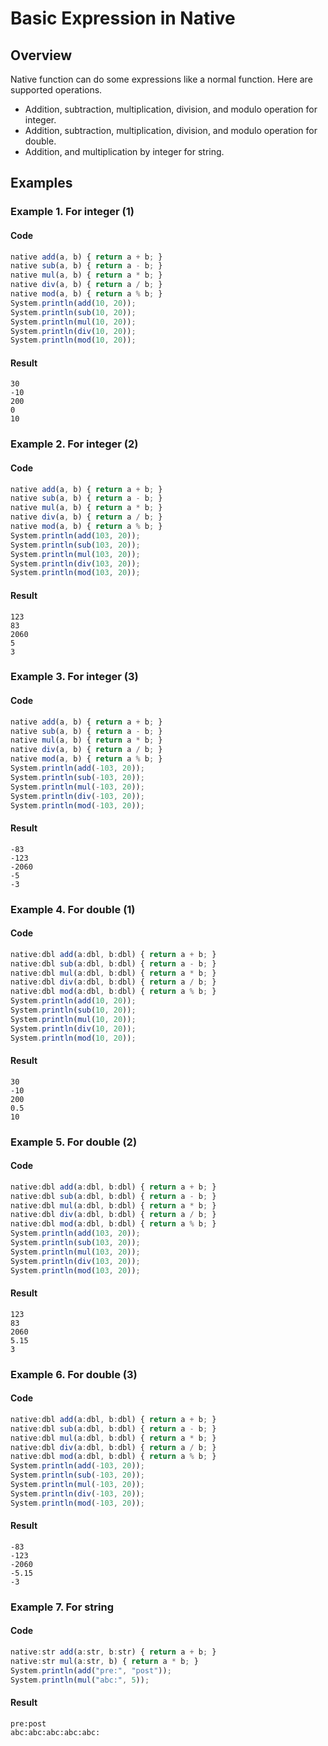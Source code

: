 # Basic Expression in Native

## Overview

Native function can do some expressions like a normal function.
Here are supported operations.

* Addition, subtraction, multiplication, division, and modulo operation for integer.
* Addition, subtraction, multiplication, division, and modulo operation for double.
* Addition, and multiplication by integer for string.

## Examples

### Example 1. For integer (1)

#### Code

```javascript
native add(a, b) { return a + b; }
native sub(a, b) { return a - b; }
native mul(a, b) { return a * b; }
native div(a, b) { return a / b; }
native mod(a, b) { return a % b; }
System.println(add(10, 20));
System.println(sub(10, 20));
System.println(mul(10, 20));
System.println(div(10, 20));
System.println(mod(10, 20));
```

#### Result

```
30
-10
200
0
10
```

### Example 2. For integer (2)

#### Code

```javascript
native add(a, b) { return a + b; }
native sub(a, b) { return a - b; }
native mul(a, b) { return a * b; }
native div(a, b) { return a / b; }
native mod(a, b) { return a % b; }
System.println(add(103, 20));
System.println(sub(103, 20));
System.println(mul(103, 20));
System.println(div(103, 20));
System.println(mod(103, 20));
```

#### Result

```
123
83
2060
5
3
```

### Example 3. For integer (3)

#### Code

```javascript
native add(a, b) { return a + b; }
native sub(a, b) { return a - b; }
native mul(a, b) { return a * b; }
native div(a, b) { return a / b; }
native mod(a, b) { return a % b; }
System.println(add(-103, 20));
System.println(sub(-103, 20));
System.println(mul(-103, 20));
System.println(div(-103, 20));
System.println(mod(-103, 20));
```

#### Result

```
-83
-123
-2060
-5
-3
```

### Example 4. For double (1)

#### Code

```javascript
native:dbl add(a:dbl, b:dbl) { return a + b; }
native:dbl sub(a:dbl, b:dbl) { return a - b; }
native:dbl mul(a:dbl, b:dbl) { return a * b; }
native:dbl div(a:dbl, b:dbl) { return a / b; }
native:dbl mod(a:dbl, b:dbl) { return a % b; }
System.println(add(10, 20));
System.println(sub(10, 20));
System.println(mul(10, 20));
System.println(div(10, 20));
System.println(mod(10, 20));
```

#### Result

```
30
-10
200
0.5
10
```

### Example 5. For double (2)

#### Code

```javascript
native:dbl add(a:dbl, b:dbl) { return a + b; }
native:dbl sub(a:dbl, b:dbl) { return a - b; }
native:dbl mul(a:dbl, b:dbl) { return a * b; }
native:dbl div(a:dbl, b:dbl) { return a / b; }
native:dbl mod(a:dbl, b:dbl) { return a % b; }
System.println(add(103, 20));
System.println(sub(103, 20));
System.println(mul(103, 20));
System.println(div(103, 20));
System.println(mod(103, 20));
```

#### Result

```
123
83
2060
5.15
3
```

### Example 6. For double (3)

#### Code

```javascript
native:dbl add(a:dbl, b:dbl) { return a + b; }
native:dbl sub(a:dbl, b:dbl) { return a - b; }
native:dbl mul(a:dbl, b:dbl) { return a * b; }
native:dbl div(a:dbl, b:dbl) { return a / b; }
native:dbl mod(a:dbl, b:dbl) { return a % b; }
System.println(add(-103, 20));
System.println(sub(-103, 20));
System.println(mul(-103, 20));
System.println(div(-103, 20));
System.println(mod(-103, 20));
```

#### Result

```
-83
-123
-2060
-5.15
-3
```

### Example 7. For string

#### Code

```javascript
native:str add(a:str, b:str) { return a + b; }
native:str mul(a:str, b) { return a * b; }
System.println(add("pre:", "post"));
System.println(mul("abc:", 5));
```

#### Result

```
pre:post
abc:abc:abc:abc:abc:
```
